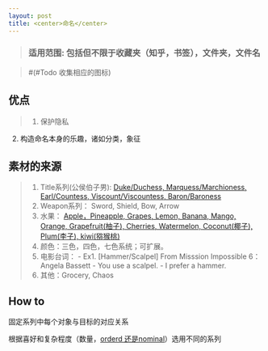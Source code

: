 ```yaml
---
layout: post
title: <center>命名</center>
---
```

> ### 适用范围: 包括但不限于收藏夹（知乎，书签），文件夹，文件名

> #(#Todo 收集相应的图标)
## 优点
>1. 保护隐私
2. 构造命名本身的乐趣，诸如分类，象征

## 素材的来源
>1. Title系列(公侯伯子男): [Duke/Duchess, Marquess/Marchioness, Earl/Countess, Viscount/Viscountess, Baron/Baroness](https://en.wikipedia.org/wiki/Courtesy_titles_in_the_United_Kingdom)
>2. Weapon系列： Sword, Shield, Bow, Arrow
>3. 水果： [Apple，Pineapple, Grapes, Lemon, Banana, Mango, Orange, Grapefruit(柚子), Cherries, Watermelon, Coconut(椰子), Plum(李子), kiwi(猕猴桃)](https://i.dietdoctor.com/wp-content/uploads/2016/03/Low-Carb-Fruits-1-2400x1441-1.jpg?auto=compress%2Cformat&w=1600&h=961&fit=crop)
>4. 颜色：三色，四色，七色系统；可扩展。
>5. 电影台词：
	- Ex1. [Hammer/Scalpel] 
		From Misssion Impossible 6：Angela Bassett
		- You use a scalpel.
		- I prefer a hammer.
>6. 其他：Grocery, Chaos

## How to
固定系列中每个对象与目标的对应关系

根据喜好和复杂程度（数量，[orderd 还是nominal](https://www.statmethods.net/input/datatypes.html)）选用不同的系列
